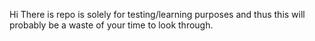 Hi
There is repo is solely for testing/learning purposes 
and thus this will probably be a waste of your time to look through.
